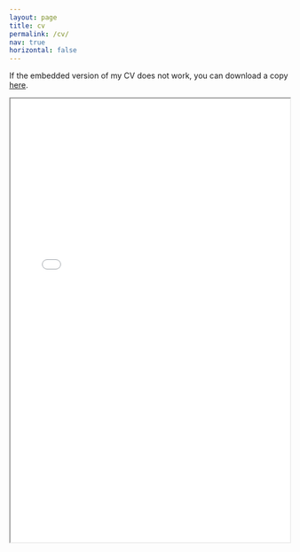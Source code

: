 ```yaml
---
layout: page
title: cv 
permalink: /cv/
nav: true
horizontal: false
---
```



If the embedded version of my CV does not work, you can download a copy [here](../assets/pdf/montalvo_cv.pdf).

<!-- {% raw %} -->
<iframe src="../assets/pdf/montalvo_cv.pdf" width="100%" height="800px"></iframe>
<!-- {% endraw %}) -->